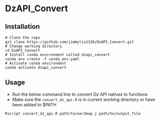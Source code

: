 # DzAPI_Convert

## Installation
```
# Clone the repo
git clone https://github.com/jimmyliu1326/DzAPI_Convert.git
# Change working directory
cd DzAPI_Convert
# Install conda environment called dzapi_convert
conda env create -f conda_env.yaml
# Activate conda environment
conda activate dzapi_convert
```

## Usage
* Run the below command line to convert Dz API natives to functions
* Make sure the `convert_dz_api.R` is in current working directory or have been added to $PATH
```
Rscript convert_dz_api.R path/to/war3map.j path/to/output_file
```
